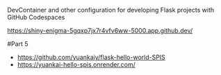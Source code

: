 DevContainer and other configuration for developing Flask projects
with GitHub Codespaces

https://shiny-enigma-5gqxp7jx7r4vfv6ww-5000.app.github.dev/

#Part 5
- https://github.com/yuankaiy/flask-hello-world-SPIS
- https://yuankai-hello-spis.onrender.com/
